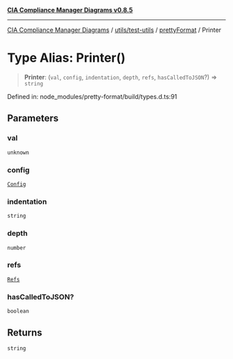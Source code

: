 [**CIA Compliance Manager Diagrams v0.8.5**](../../../../../README.md)

***

[CIA Compliance Manager Diagrams](../../../../../modules.md) / [utils/test-utils](../../../README.md) / [prettyFormat](../README.md) / Printer

# Type Alias: Printer()

> **Printer**: (`val`, `config`, `indentation`, `depth`, `refs`, `hasCalledToJSON`?) => `string`

Defined in: node\_modules/pretty-format/build/types.d.ts:91

## Parameters

### val

`unknown`

### config

[`Config`](Config.md)

### indentation

`string`

### depth

`number`

### refs

[`Refs`](Refs.md)

### hasCalledToJSON?

`boolean`

## Returns

`string`
